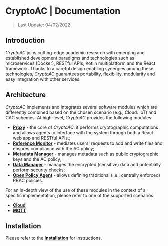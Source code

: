 # CryptoAC | Documentation

> Last Update: 04/02/2022


## Introduction

*CryptoAC* joins cutting-edge academic research with emerging and established development paradigms and technologies such as microservices (Docker), RESTful APIs, Kotlin multiplatform and the React framework. Thanks to a careful design enabling synergies among these technologies, *CryptoAC* guarantees portability, flexibility, modularity and easy integration with other services.


## Architecture

*CryptoAC* implements and integrates several software modules which are differently combined based on the chosen scenario (e.g., Cloud. IoT) and CAC schemes. At high-level, *CryptoAC* provides the following modules:
* [**Proxy**](./Proxy) - the core of *CryptoAC*: it performs cryptographic computations and allows agents to interface with the system through both a React web app and RESTful APIs.;
* [**Reference Monitor**](./RM) - mediates users' requests to add and write files and ensures compliance with the AC policy;
* [**Metadata Manager**](./MM) - manages metadata such as public cryptographic keys and the AC policy;
* [**Data Manager**](./DM) - manages the encrypted (sensitive) data and potentially perform security checks;
* [**Open Policy Agent**](./OPA) - allows defining traditional (i.e., centrally enforced) RBAC policies.

For an in-depth view of the use of these modules in the context of a specific implementation, please refer to one of the supported scenarios:
* [**Cloud**](./Cloud) 
* [**MQTT**](./MQTT)


## Installation

Please refer to the [**Installation**](./Installation) for instructions.